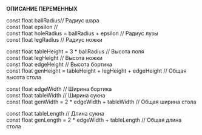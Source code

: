 **ОПИСАНИЕ ПЕРЕМЕННЫХ**

const float ballRadius// Радиус шара  
const float epsilon //  
const float holeRadius = ballRadius + epsilon // Радиус лузы  
const float legRadius // Радиус ножки  

const float tableHeight = 3 * ballRadius // Высота поля  
const float legHeight // Высота ножки  
const float edgeHeight // Высота бортика  
const float genHeight = tableHeight + legHeight + edgeHeight // Общая высота стола  

const float edgeWidth // Ширина бортика  
const float tableWidth // Ширина сукна  
const float genWidth  = 2 * edgeWidth + tableWidth // Общая ширина стола  

const float tableLength // Длина сукна  
const float genLength = 2 * edgeWidth + tableLength // Общая длина стола  
